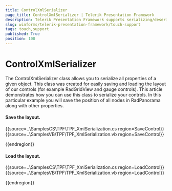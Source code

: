 ```yaml
---
title: ControlXmlSerializer
page_title: ControlXmlSerializer | Telerik Presentation Framework
description: Telerik Presentation Framework supports serializing/deserializing entire controls via the ControlXmlSerializer.
slug: winforms/telerik-presentation-framework/touch-support
tags: touch,support
published: True
position: 100
---
```


# ControlXmlSerializer


The ControlXmlSerializer class allows you to serialize all properties of a given object. This class was created for easily saving and loading the layout of our controls (for example RadGridView and gauge controls). This article demonstrates how you can use this class to serialize your controls. In this particular example you will save the position of all nodes in RadPanorama along with other properties.

#### Save the layout.

{{source=..\SamplesCS\TPF\TPF_XmlSerialization.cs region=SaveControl}} 
{{source=..\SamplesVB\TPF\TPF_XmlSerialization.vb region=SaveControl}} 

{{endregion}} 


#### Load the layout.

{{source=..\SamplesCS\TPF\TPF_XmlSerialization.cs region=LoadControl}} 
{{source=..\SamplesVB\TPF\TPF_XmlSerialization.vb region=LoadControl}} 

{{endregion}} 